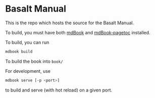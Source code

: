 # Basalt Manual

This is the repo which hosts the source for the Basalt Manual.

To build, you must have both [mdBook](https://github.com/rust-lang/mdBook) and
[mdBook-pagetoc](https://github.com/slowsage/mdbook-pagetoc) installed.

To build, you can run

```sh
mdbook build
```

To build the book into `book/`

For development, use 

```sh
mdbook serve [-p <port>]
```

to build and serve (with hot reload) on a given port.
